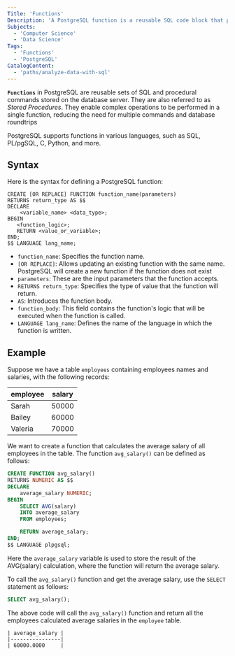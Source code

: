```yaml
---
Title: 'Functions'
Description: 'A PostgreSQL function is a reusable SQL code block that performs operations and returns results.'
Subjects:
  - 'Computer Science'
  - 'Data Science'
Tags:
  - 'Functions'
  - 'PostgreSQL'
CatalogContent:
  - 'paths/analyze-data-with-sql'
---
```


**`Functions`** in PostgreSQL are reusable sets of SQL and procedural commands stored on the database server. They are also referred to as *Stored Procedures*. They enable complex operations to be performed in a single function, reducing the need for multiple commands and database roundtrips

PostgreSQL supports functions in various languages, such as SQL, PL/pgSQL, C, Python, and more.

## Syntax

Here is the syntax for defining a PostgreSQL function:

```pseudo
CREATE [OR REPLACE] FUNCTION function_name(parameters) 
RETURNS return_type AS $$
DECLARE
    <variable_name> <data_type>;
BEGIN
   <function_logic>;
   RETURN <value_or_variable>;
END;
$$ LANGUAGE lang_name;
```

- `function_name`: Specifies the function name.
- `[OR REPLACE]`: Allows updating an existing function with the same name. PostgreSQL will create a new function if the function does not exist
- `parameters`: These are the input parameters that the function accepts. 
- `RETURNS return_type`: Specifies the type of value that the function will return.
- `AS`: Introduces the function body. 
- `function_body`: This field contains the function's logic that will be executed when the function is called.
- `LANGUAGE lang_name`: Defines the name of the language in which the function is written.

## Example

Suppose we have a table `employees` containing employees names and salaries, with the following records:

| employee | salary |
|----------|--------|
| Sarah    | 50000  |
| Bailey   | 60000  |
| Valeria  | 70000  |
We want to create a function that calculates the average salary of all employees in the table. The function `avg_salary()` can be defined as follows:

```sql
CREATE FUNCTION avg_salary() 
RETURNS NUMERIC AS $$
DECLARE
    average_salary NUMERIC;
BEGIN
    SELECT AVG(salary)
    INTO average_salary
    FROM employees;

    RETURN average_salary;
END;
$$ LANGUAGE plpgsql;
```
Here the `average_salary` variable is used to store the result of the AVG(salary) calculation, where the function will return the average salary.

To call the `avg_salary()` function and get the average salary, use the `SELECT` statement as follows:

```sql
SELECT avg_salary();
```

The above code will call the `avg_salary()` function and return all the employees calculated average salaries in the `employee` table.

```shell
| average_salary |
|----------------|
| 60000.0000     |
